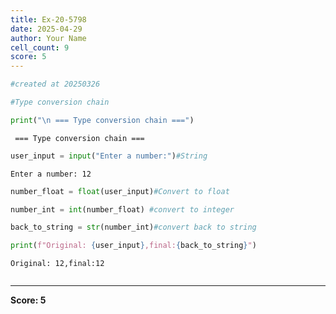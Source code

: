 ```yaml
---
title: Ex-20-5798
date: 2025-04-29
author: Your Name
cell_count: 9
score: 5
---
```


```python
#created at 20250326
```


```python
#Type conversion chain
```


```python
print("\n === Type conversion chain ===")
```

    
     === Type conversion chain ===



```python
user_input = input("Enter a number:")#String
```

    Enter a number: 12



```python
number_float = float(user_input)#Convert to float
```


```python
number_int = int(number_float) #convert to integer
```


```python
back_to_string = str(number_int)#convert back to string
```


```python
print(f"Original: {user_input},final:{back_to_string}")
```

    Original: 12,final:12



```python

```


---
**Score: 5**